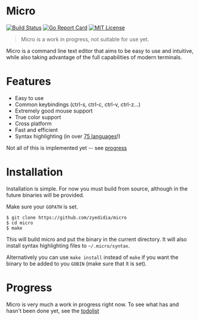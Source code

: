 # Micro

[![Build Status](https://travis-ci.org/zyedidia/micro.svg?branch=master)](https://travis-ci.org/zyedidia/micro)
[![Go Report Card](http://goreportcard.com/badge/zyedidia/micro)](http://goreportcard.com/report/zyedidia/micro)
[![MIT License](https://img.shields.io/badge/license-MIT-blue.svg)](https://github.com/zyedidia/micro/blob/master/LICENSE)

> Micro is a work in progress, not suitable for use yet.

Micro is a command line text editor that aims to be easy to use and intuitive, while also taking advantage of the full capabilities
of modern terminals.

# Features

* Easy to use
* Common keybindings (ctrl-s, ctrl-c, ctrl-v, ctrl-z...)
* Extremely good mouse support
* True color support
* Cross platform
* Fast and efficient
* Syntax highlighting (in over [75 languages](runtime/syntax)!)

Not all of this is implemented yet -- see [progress](#progress)

# Installation

Installation is simple. For now you must build from source, although in the future binaries will be provided.

Make sure your `GOPATH` is set.

```
$ git clone https://github.com/zyedidia/micro
$ cd micro
$ make
```

This will build micro and put the binary in the current directory. It will also install syntax highlighting files to `~/.micro/syntax`.

Alternatively you can use `make install` instead of `make` if you want the binary to be added to you `GOBIN` (make sure that it is set).

# Progress

Micro is very much a work in progress right now. To see what has and hasn't been done yet, see the [todolist](todolist.md)
